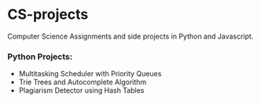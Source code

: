 # CS-projects
Computer Science Assignments and side projects in Python and Javascript.

### Python Projects:
- Multitasking Scheduler with Priority Queues 
- Trie Trees and Autocomplete Algorithm
- Plagiarism Detector using Hash Tables

